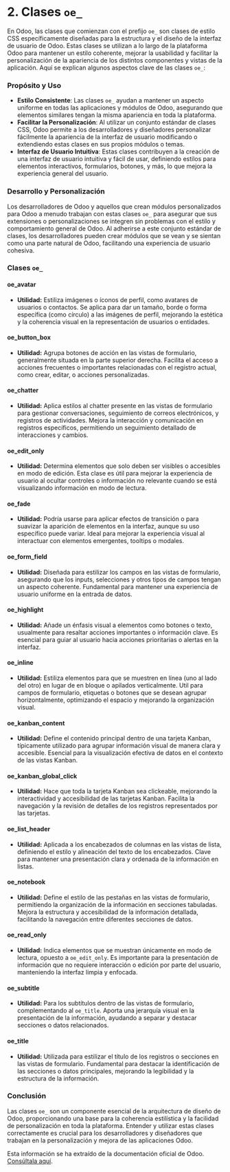 # 2. Clases `oe_`

En Odoo, las clases que comienzan con el prefijo `oe_` son clases de estilo CSS específicamente diseñadas para la estructura y el diseño de la interfaz de usuario de Odoo. Estas clases se utilizan a lo largo de la plataforma Odoo para mantener un estilo coherente, mejorar la usabilidad y facilitar la personalización de la apariencia de los distintos componentes y vistas de la aplicación. Aquí se explican algunos aspectos clave de las clases `oe_`:

### Propósito y Uso

- **Estilo Consistente**: Las clases `oe_` ayudan a mantener un aspecto uniforme en todas las aplicaciones y módulos de Odoo, asegurando que elementos similares tengan la misma apariencia en toda la plataforma.
- **Facilitar la Personalización**: Al utilizar un conjunto estándar de clases CSS, Odoo permite a los desarrolladores y diseñadores personalizar fácilmente la apariencia de la interfaz de usuario modificando o extendiendo estas clases en sus propios módulos o temas.
- **Interfaz de Usuario Intuitiva**: Estas clases contribuyen a la creación de una interfaz de usuario intuitiva y fácil de usar, definiendo estilos para elementos interactivos, formularios, botones, y más, lo que mejora la experiencia general del usuario.

### Desarrollo y Personalización

Los desarrolladores de Odoo y aquellos que crean módulos personalizados para Odoo a menudo trabajan con estas clases `oe_` para asegurar que sus extensiones o personalizaciones se integren sin problemas con el estilo y comportamiento general de Odoo. Al adherirse a este conjunto estándar de clases, los desarrolladores pueden crear módulos que se vean y se sientan como una parte natural de Odoo, facilitando una experiencia de usuario cohesiva.

### Clases `oe_`

#### oe_avatar
- **Utilidad:** Estiliza imágenes o íconos de perfil, como avatares de usuarios o contactos. Se aplica para dar un tamaño, borde o forma específica (como círculo) a las imágenes de perfil, mejorando la estética y la coherencia visual en la representación de usuarios o entidades.

#### oe_button_box
- **Utilidad:** Agrupa botones de acción en las vistas de formulario, generalmente situada en la parte superior derecha. Facilita el acceso a acciones frecuentes o importantes relacionadas con el registro actual, como crear, editar, o acciones personalizadas.

#### oe_chatter
- **Utilidad:** Aplica estilos al chatter presente en las vistas de formulario para gestionar conversaciones, seguimiento de correos electrónicos, y registros de actividades. Mejora la interacción y comunicación en registros específicos, permitiendo un seguimiento detallado de interacciones y cambios.

#### oe_edit_only
- **Utilidad:** Determina elementos que solo deben ser visibles o accesibles en modo de edición. Esta clase es útil para mejorar la experiencia de usuario al ocultar controles o información no relevante cuando se está visualizando información en modo de lectura.

#### oe_fade
- **Utilidad:** Podría usarse para aplicar efectos de transición o para suavizar la aparición de elementos en la interfaz, aunque su uso específico puede variar. Ideal para mejorar la experiencia visual al interactuar con elementos emergentes, tooltips o modales.

#### oe_form_field
- **Utilidad:** Diseñada para estilizar los campos en las vistas de formulario, asegurando que los inputs, selecciones y otros tipos de campos tengan un aspecto coherente. Fundamental para mantener una experiencia de usuario uniforme en la entrada de datos.

#### oe_highlight
- **Utilidad:** Añade un énfasis visual a elementos como botones o texto, usualmente para resaltar acciones importantes o información clave. Es esencial para guiar al usuario hacia acciones prioritarias o alertas en la interfaz.

#### oe_inline
- **Utilidad:** Estiliza elementos para que se muestren en línea (uno al lado del otro) en lugar de en bloque o apilados verticalmente. Util para campos de formulario, etiquetas o botones que se desean agrupar horizontalmente, optimizando el espacio y mejorando la organización visual.

#### oe_kanban_content
- **Utilidad:** Define el contenido principal dentro de una tarjeta Kanban, típicamente utilizado para agrupar información visual de manera clara y accesible. Esencial para la visualización efectiva de datos en el contexto de las vistas Kanban.

#### oe_kanban_global_click
- **Utilidad:** Hace que toda la tarjeta Kanban sea clickeable, mejorando la interactividad y accesibilidad de las tarjetas Kanban. Facilita la navegación y la revisión de detalles de los registros representados por las tarjetas.

#### oe_list_header
- **Utilidad:** Aplicada a los encabezados de columnas en las vistas de lista, definiendo el estilo y alineación del texto de los encabezados. Clave para mantener una presentación clara y ordenada de la información en listas.

#### oe_notebook
- **Utilidad:** Define el estilo de las pestañas en las vistas de formulario, permitiendo la organización de la información en secciones tabuladas. Mejora la estructura y accesibilidad de la información detallada, facilitando la navegación entre diferentes secciones de datos.

#### oe_read_only
- **Utilidad:** Indica elementos que se muestran únicamente en modo de lectura, opuesto a `oe_edit_only`. Es importante para la presentación de información que no requiere interacción o edición por parte del usuario, manteniendo la interfaz limpia y enfocada.

#### oe_subtitle
- **Utilidad:** Para los subtítulos dentro de las vistas de formulario, complementando al `oe_title`. Aporta una jerarquía visual en la presentación de la información, ayudando a separar y destacar secciones o datos relacionados.

#### oe_title
- **Utilidad:** Utilizada para estilizar el título de los registros o secciones en las vistas de formulario. Fundamental para destacar la identificación de las secciones o datos principales, mejorando la legibilidad y la estructura de la información.

### Conclusión

Las clases `oe_` son un componente esencial de la arquitectura de diseño de Odoo, proporcionando una base para la coherencia estilística y la facilidad de personalización en toda la plataforma. Entender y utilizar estas clases correctamente es crucial para los desarrolladores y diseñadores que trabajan en la personalización y mejora de las aplicaciones Odoo.

Esta información se ha extraído de la documentación oficial de Odoo. [Consúltala aquí](https://www.odoo.com/documentation/16.0/es/developer/reference/backend/views.html#view-types).

